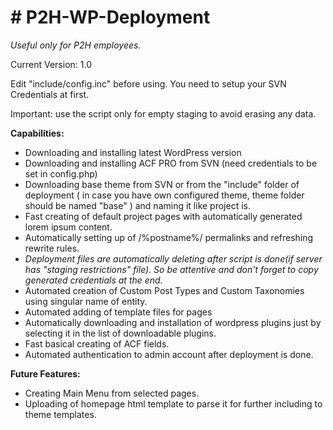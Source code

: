 <h1># P2H-WP-Deployment</h1>
<p><em>Useful only for P2H employees.</em></p>

<p>Current Version: 1.0</p>

<p>Edit "include/config.inc" before using. You need to setup your SVN Credentials at first.</p>

<p>Important: use the script only for empty staging to avoid erasing any data.</p>

<strong>Capabilities:</strong>
- Downloading and installing latest WordPress version
- Downloading and installing ACF PRO from SVN (need credentials to be set in config.php)
- Downloading base theme from SVN or from the "include" folder of deployment ( in case you have own configured theme, theme folder should be named "base" ) and naming it like project is.
- Fast creating of default project pages with automatically generated lorem ipsum content.
- Automatically setting up of /%postname%/ permalinks and refreshing rewrite rules.
- <em>Deployment files are automatically deleting after script is done(if server has "staging restrictions" file). So be attentive and don't forget to copy generated credentials at the end.</em>
- Automated creation of Custom Post Types and Custom Taxonomies using singular name of entity.
- Automated adding of template files for pages
- Automatically downloading and installation of wordpress plugins just by selecting it in the list of downloadable plugins.
- Fast basical creating of ACF fields.
- Automated authentication to admin account after deployment is done.


<strong>Future Features:</strong>
- Creating Main Menu from selected pages.
- Uploading of homepage html template to parse it for further including to theme templates.
